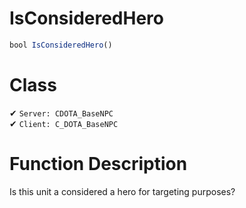 # IsConsideredHero
```js	
bool IsConsideredHero()
```
# Class
✔ `Server: CDOTA_BaseNPC`  
✔ `Client: C_DOTA_BaseNPC`  

# Function Description
Is this unit a considered a hero for targeting purposes?
